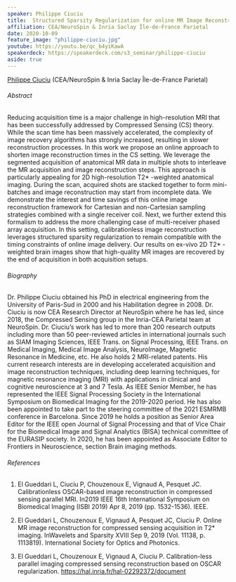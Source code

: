 ```yaml
---
speaker: Philippe Ciuciu
title:  Structured Sparsity Regularization for online MR Image Reconstruction in Accelerated T2* Imaging
affiliation: CEA/NeuroSpin & Inria Saclay Île-de-France Parietal
date: 2020-10-09
feature_image: "philippe-ciuciu.jpg"
youtube: https://youtu.be/qc_b4yiKawA
speakerdeck: https://speakerdeck.com/s3_seminar/philippe-ciuciu
aside: true
---
```

<!-- **Title —** Structured Sparsity Regularization for online MR Image -->
<!-- Reconstruction in Accelerated T2* Imaging -->

[Philippe Ciuciu](https://sites.google.com/site/philippeciuciu/) (CEA/NeuroSpin & Inria Saclay Île-de-France Parietal)

###### Abstract
Reducing acquisition time is a major challenge in high-resolution MRI that has been successfully addressed by Compressed Sensing (CS) theory. While the scan time has been massively accelerated, the complexity of image recovery algorithms has strongly increased, resulting in slower reconstruction processes. In this work we propose an online approach to shorten image reconstruction times in the CS setting. We leverage the segmented acquisition of anatomical MR data in multiple shots to interleave the MR acquisition and image reconstruction steps. This approach is particularly appealing for 2D high-resolution T2* -weighted anatomical imaging. During the scan, acquired shots are stacked together to form mini-batches and image reconstruction may start from incomplete data. We demonstrate the interest and time savings of this online image reconstruction framework for Cartesian and non-Cartesian sampling strategies combined with a single receiver coil. Next, we further extend this formalism to address the more challenging case of multi-receiver phased array acquisition. In this setting, calibrationless image reconstruction leverages structured sparsity regularization to remain compatible with the timing constraints of online image delivery. Our results on ex-vivo 2D T2* -weighted brain images show that high-quality MR images are recovered by the end of acquisition in both acquisition setups.

###### Biography
Dr. Philippe Ciuciu obtained his PhD in electrical engineering
from the University of Paris-Sud in 2000 and his Habilitation degree in 2008.
Dr. Ciuciu is now CEA Research Director at NeuroSpin where he has led, since
2018, the Compressed Sensing group in the Inria-CEA Parietal team at NeuroSpin.
Dr. Ciuciu’s work has led to more than 200 research outputs including more than
50 peer-reviewed articles in international journals such as SIAM Imaging
Sciences, IEEE Trans. on Signal Processing, IEEE Trans. on Medical Imaging,
Medical Image Analysis, NeuroImage, Magnetic Resonance in Medicine, etc. He also
holds 2 MRI-related patents. His current research interests are in developing
accelerated acquisition and image reconstruction techniques, including deep
learning techniques, for magnetic resonance imaging (MRI) with applications in
clinical and cognitive neuroscience at 3 and 7 Tesla. As IEEE Senior Member, he
has represented the IEEE Signal Processing Society in the International
Symposium on Biomedical Imaging for the 2019-2020 period. He has also been
appointed to take part to the steering committee of the 2021 ESMRMB conference
in Barcelona. Since 2019 he holds a position as Senior Area Editor for the IEEE
open Journal of Signal Processing and that of Vice Chair for the Biomedical
Image and Signal Analytics (BISA) technical committee of the EURASIP society. In
2020, he has been appointed as Associate Editor to Frontiers in Neuroscience,
section Brain imaging methods.

###### References

1) El Gueddari L, Ciuciu P, Chouzenoux E, Vignaud A, Pesquet JC. Calibrationless
OSCAR-based image reconstruction in compressed sensing parallel MRI. In2019 IEEE
16th International Symposium on Biomedical Imaging (ISBI 2019) Apr 8, 2019 (pp.
1532-1536). IEEE.

2) El Gueddari L, Chouzenoux E, Vignaud A, Pesquet JC, Ciuciu P. Online MR image
reconstruction for compressed sensing acquisition in T2* imaging. InWavelets and
Sparsity XVIII Sep 9, 2019 (Vol. 11138, p. 1113819). International Society for
Optics and Photonics.

3) El Gueddari L, Chouzenoux E, Vignaud A, Ciuciu P. Calibration-less parallel
imaging compressed sensing reconstruction based on OSCAR regularization.
https://hal.inria.fr/hal-02292372/document

<!-- <div style="text-align:center"> -->
<!-- <script async class="speakerdeck-embed" data-id="e489784219f740de9be99e1430d0b59f" data-ratio="1.77966101694915" src="//speakerdeck.com/assets/embed.js"></script> -->
<!-- </div> -->

<!-- <div style="text-align:center"> -->
<!-- <iframe width="560" height="315" src="https://www.youtube.com/embed/qc_b4yiKawA" frameborder="0" allow="accelerometer; autoplay; clipboard-write; encrypted-media; gyroscope; picture-in-picture" allowfullscreen></iframe> -->
<!-- </div> -->
